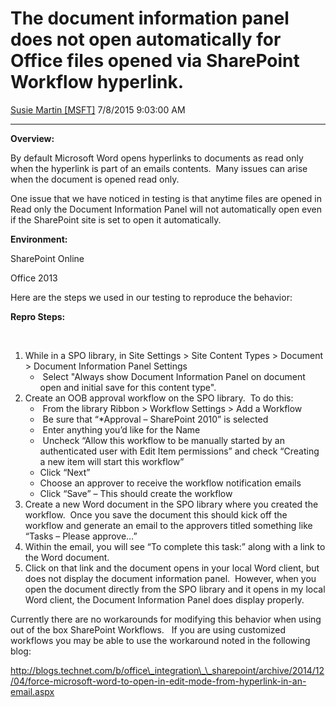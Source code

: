 <div id="page">

# The document information panel does not open automatically for Office files opened via SharePoint Workflow hyperlink.

[Susie Martin
\[MSFT\]](https://social.msdn.microsoft.com/profile/Susie%20Martin%20%5BMSFT%5D)
7/8/2015 9:03:00 AM

-----

<div id="content">

**Overview:** 

By default Microsoft Word opens hyperlinks to documents as read only
when the hyperlink is part of an emails contents.  Many issues can arise
when the document is opened read only. 

One issue that we have noticed in testing is that anytime files are
opened in Read only the Document Information Panel will not
automatically open even if the SharePoint site is set to open it
automatically.

**Environment:**

SharePoint Online

Office 2013

Here are the steps we used in our testing to reproduce the behavior:

**Repro Steps:**

 

1.  While in a SPO library, in Site Settings \> Site Content Types \>
    Document \> Document Information Panel Settings
      -  Select "Always show Document Information Panel on document open
        and initial save for this content type".
2.  Create an OOB approval workflow on the SPO library.  To do this:
      -  From the library Ribbon \> Workflow Settings \> Add a Workflow
      -  Be sure that “\*Approval – SharePoint 2010” is selected
      -  Enter anything you’d like for the Name
      -  Uncheck “Allow this workflow to be manually started by an
        authenticated user with Edit Item permissions” and check
        “Creating a new item will start this workflow”
      - Click “Next”
      - Choose an approver to receive the workflow notification emails
      - Click “Save” – This should create the workflow
3.  Create a new Word document in the SPO library where you created the
    workflow.  Once you save the document this should kick off the
    workflow and generate an email to the approvers titled something
    like “Tasks – Please approve…”
4.  Within the email, you will see “To complete this task:” along with a
    link to the Word document.
5.  Click on that link and the document opens in your local Word client,
    but does not display the document information panel.  However, when
    you open the document directly from the SPO library and it opens in
    my local Word client, the Document Information Panel does display
    properly.

Currently there are no workarounds for modifying this behavior when
using out of the box SharePoint Workflows.   If you are using customized
workflows you may be able to use the workaround noted in the following
blog:

http://blogs.technet.com/b/office\_integration\_\_sharepoint/archive/2014/12/04/force-microsoft-word-to-open-in-edit-mode-from-hyperlink-in-an-email.aspx

 

 

</div>

</div>
